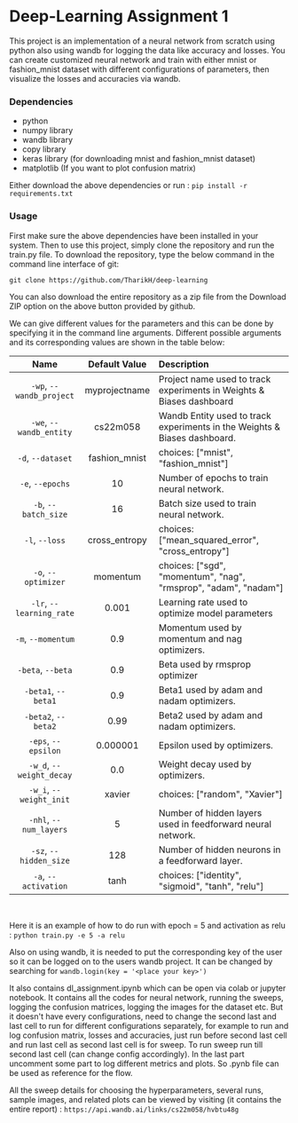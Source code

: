 # Deep-Learning  Assignment 1
This project is an implementation of a neural network from scratch using python also using wandb for logging the data like accuracy and losses. You can create customized neural network and train with either mnist or fashion_mnist dataset with different configurations of parameters, then visualize the losses and accuracies via wandb.

### Dependencies
 - python
 - numpy library
 - wandb library
 - copy library
 - keras library (for downloading mnist and fashion_mnist dataset)
 - matplotlib (If you want to plot confusion matrix)

Either download the above dependencies or run :  `pip install -r requirements.txt`

### Usage
First make sure the above dependencies have been installed in your system. Then to use this project, simply clone the repository and run the train.py file. To download the repository, type the below command in the command line interface of git:

`git clone https://github.com/TharikH/deep-learning`

You can also download the entire repository as a zip file from the Download ZIP option on the above button provided by github.



We can give different values for the parameters and this can be done by specifying it in the command line arguments. Different possible arguments and its corresponding values are shown in the table below:

| Name | Default Value | Description |
| :---: | :-------------: | :----------- |
| `-wp`, `--wandb_project` | myprojectname | Project name used to track experiments in Weights & Biases dashboard |
| `-we`, `--wandb_entity` | cs22m058  | Wandb Entity used to track experiments in the Weights & Biases dashboard. |
| `-d`, `--dataset` | fashion_mnist | choices:  ["mnist", "fashion_mnist"] |
| `-e`, `--epochs` | 10 |  Number of epochs to train neural network.|
| `-b`, `--batch_size` | 16 | Batch size used to train neural network. | 
| `-l`, `--loss` | cross_entropy | choices:  ["mean_squared_error", "cross_entropy"] |
| `-o`, `--optimizer` | momentum | choices:  ["sgd", "momentum", "nag", "rmsprop", "adam", "nadam"] | 
| `-lr`, `--learning_rate` | 0.001 | Learning rate used to optimize model parameters | 
| `-m`, `--momentum` | 0.9 | Momentum used by momentum and nag optimizers. |
| `-beta`, `--beta` | 0.9 | Beta used by rmsprop optimizer | 
| `-beta1`, `--beta1` | 0.9 | Beta1 used by adam and nadam optimizers. | 
| `-beta2`, `--beta2` | 0.99 | Beta2 used by adam and nadam optimizers. |
| `-eps`, `--epsilon` | 0.000001 | Epsilon used by optimizers. |
| `-w_d`, `--weight_decay` | 0.0 | Weight decay used by optimizers. |
| `-w_i`, `--weight_init` | xavier | choices:  ["random", "Xavier"] | 
| `-nhl`, `--num_layers` | 5 | Number of hidden layers used in feedforward neural network. | 
| `-sz`, `--hidden_size` | 128 | Number of hidden neurons in a feedforward layer. |
| `-a`, `--activation` | tanh | choices:  ["identity", "sigmoid", "tanh", "relu"] |

</br>

Here it is an example of how to do run with epoch = 5 and activation as relu : `python train.py -e 5 -a relu`


Also on using wandb, it is needed to put the corresponding key of the user so it can be logged on to the users wandb project.
It can be changed by searching for `wandb.login(key = '<place your key>')`


It also contains dl_assignment.ipynb which can be open via colab or jupyter notebook. It contains all the codes for neural network, running the sweeps, logging the confusion matrices, logging the images for the dataset etc. But it doesn't have every configurations, need to change the second last and last cell to run for different configurations separately, for example to run and log confusion matrix, losses and accuracies, just run before second last cell and run last cell as second last cell is for sweep. To run sweep run till second last cell (can change config accordingly). In the last part uncomment some part to log different metrics and plots. So .pynb file can be used as reference for the flow.


All the sweep details for choosing the hyperparameters, several runs, sample images, and related plots can be viewed by visiting (it contains the entire report) : `https://api.wandb.ai/links/cs22m058/hvbtu48g`


